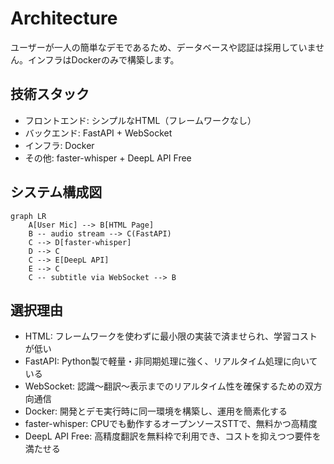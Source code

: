 # Architecture

ユーザーが一人の簡単なデモであるため、データベースや認証は採用していません。インフラはDockerのみで構築します。

## 技術スタック
- フロントエンド: シンプルなHTML（フレームワークなし）
- バックエンド: FastAPI + WebSocket
- インフラ: Docker
- その他: faster-whisper + DeepL API Free

## システム構成図
```mermaid
graph LR
    A[User Mic] --> B[HTML Page]
    B -- audio stream --> C(FastAPI)
    C --> D[faster-whisper]
    D --> C
    C --> E[DeepL API]
    E --> C
    C -- subtitle via WebSocket --> B
```

## 選択理由
- HTML: フレームワークを使わずに最小限の実装で済ませられ、学習コストが低い
- FastAPI: Python製で軽量・非同期処理に強く、リアルタイム処理に向いている
- WebSocket: 認識～翻訳～表示までのリアルタイム性を確保するための双方向通信
- Docker: 開発とデモ実行時に同一環境を構築し、運用を簡素化する
- faster-whisper: CPUでも動作するオープンソースSTTで、無料かつ高精度
- DeepL API Free: 高精度翻訳を無料枠で利用でき、コストを抑えつつ要件を満たせる
